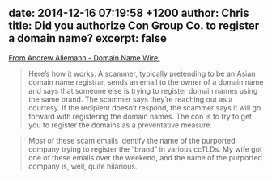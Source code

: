 date: 2014-12-16 07:19:58 +1200
author: Chris
title: Did you authorize Con Group Co. to register a domain name?
excerpt: false
----

[From Andrew Allemann - Domain Name Wire:](http://domainnamewire.com/2014/12/15/best-fake-name-used-in-a-domain-name-scam-ever/)

>Here’s how it works: A scammer, typically pretending to be an Asian domain name registrar, sends an email to the owner of a domain name and says that someone else is trying to register domain names using the same brand. The scammer says they’re reaching out as a courtesy. If the recipient doesn’t respond, the scammer says it will go forward with registering the domain names. The con is to try to get you to register the domains as a preventative measure.

>Most of these scam emails identify the name of the purported company trying to register the “brand” in various ccTLDs. My wife got one of these emails over the weekend, and the name of the purported company is, well, quite hilarious.
